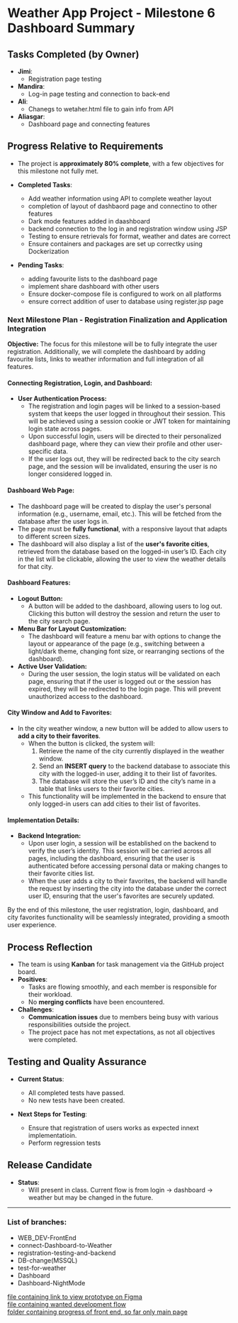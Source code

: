 # **Weather App Project - Milestone 6 Dashboard Summary**

## **Tasks Completed (by Owner)**
- **Jimi**: 
  - Registration page testing
- **Mandira**: 
  - Log-in page testing and connection to back-end 
- **Ali**: 
  -  Chanegs to wetaher.html file to gain info from API
- **Aliasgar**:
  - Dashboard page and connecting features
  
## **Progress Relative to Requirements**
- The project is **approximately 80% complete**, with a few objectives for this milestone not fully met. 

- **Completed Tasks**:
  - Add weather information using API to complete weather layout
  - completion of layout of dashbaord page and connectino to other features
  - Dark mode features added in daashboard
  - backend connection to the log in and registration window using JSP
  - Testing to ensure retrievals for format, weather and dates are correct
  - Ensure containers and packages are set up correctky using Dockerization
    

- **Pending Tasks**:
  - adding favourite lists to the dashboard page
  - implement share dashboard with other users
  - Ensure docker-compose file is configured to work on all platforms
  - ensure correct addition of user to database using register.jsp page

### **Next Milestone Plan - Registration Finalization and Application Integration**

**Objective:**
The focus for this milestone will be to fully integrate the user registration. Additionally, we will complete the dashboard by adding favourite lists, links to weather information and full integration of all features.

#### **Connecting Registration, Login, and Dashboard:**

- **User Authentication Process:**
  - The registration and login pages will be linked to a session-based system that keeps the user logged in throughout their session. This will be achieved using a session cookie or JWT token for maintaining login state across pages.
  - Upon successful login, users will be directed to their personalized dashboard page, where they can view their profile and other user-specific data.
  - If the user logs out, they will be redirected back to the city search page, and the session will be invalidated, ensuring the user is no longer considered logged in.

#### **Dashboard Web Page:**
- The dashboard page will be created to display the user's personal information (e.g., username, email, etc.). This will be fetched from the database after the user logs in.
- The page must be **fully functional**, with a responsive layout that adapts to different screen sizes.
- The dashboard will also display a list of the **user's favorite cities**, retrieved from the database based on the logged-in user’s ID. Each city in the list will be clickable, allowing the user to view the weather details for that city.

#### **Dashboard Features:**
- **Logout Button:** 
  - A button will be added to the dashboard, allowing users to log out. Clicking this button will destroy the session and return the user to the city search page.
- **Menu Bar for Layout Customization:**
  - The dashboard will feature a menu bar with options to change the layout or appearance of the page (e.g., switching between a light/dark theme, changing font size, or rearranging sections of the dashboard).
- **Active User Validation:**
  - During the user session, the login status will be validated on each page, ensuring that if the user is logged out or the session has expired, they will be redirected to the login page. This will prevent unauthorized access to the dashboard.
  
#### **City Window and Add to Favorites:**
- In the city weather window, a new button will be added to allow users to **add a city to their favorites**.
  - When the button is clicked, the system will:
    1. Retrieve the name of the city currently displayed in the weather window.
    2. Send an **INSERT query** to the backend database to associate this city with the logged-in user, adding it to their list of favorites.
    3. The database will store the user’s ID and the city’s name in a table that links users to their favorite cities.
  - This functionality will be implemented in the backend to ensure that only logged-in users can add cities to their list of favorites.

#### **Implementation Details:**
- **Backend Integration:**
  - Upon user login, a session will be established on the backend to verify the user’s identity. This session will be carried across all pages, including the dashboard, ensuring that the user is authenticated before accessing personal data or making changes to their favorite cities list.
  - When the user adds a city to their favorites, the backend will handle the request by inserting the city into the database under the correct user ID, ensuring that the user's favorites are securely updated.

By the end of this milestone, the user registration, login, dashboard, and city favorites functionality will be seamlessly integrated, providing a smooth user experience.

## **Process Reflection**
- The team is using **Kanban** for task management via the GitHub project board. 
- **Positives**:
  - Tasks are flowing smoothly, and each member is responsible for their workload.
  - No **merging conflicts** have been encountered.
- **Challenges**:
  - **Communication issues** due to members being busy with various responsibilities outside the project.
  - The project pace has not met expectations, as not all objectives were completed.

## **Testing and Quality Assurance**
- **Current Status**:
  - All completed tests have passed.
  - No new tests have been created.

- **Next Steps for Testing**:
  - Ensure that registration of users works as expected innext implementatioin.
  - Perform regression tests 

## **Release Candidate**
- **Status**:
  - Will present in class. Current flow is from login -> dashboard -> weather but may be changed in the future.

---

### List of branches:

- WEB_DEV-FrontEnd
- connect-Dashboard-to-Weather
- registration-testing-and-backend
- DB-change(MSSQL)
- test-for-weather
- Dashboard
- Dashboard-NightMode

[file containing link to view prototype on Figma](prototype-link.md)  
[file containing wanted development flow](Development-flow.md)  
[folder containing progress of front end, so far only main page](Web-content)  



